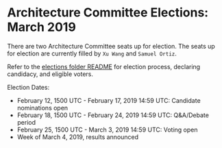 # Architecture Committee Elections: March 2019

There are two Architecture Committee seats up for election. The seats up for
election are currently filled by `Xu Wang` and `Samuel Ortiz`.

Refer to the [elections folder README](https://github.com/kata-containers/community/tree/master/elections)
for election process, declaring candidacy, and eligible voters.

Election Dates:

* February 12, 1500 UTC - February 17, 2019 14:59 UTC: Candidate nominations open
* February 18, 1500 UTC - February 24, 2019 14:59 UTC: Q&A/Debate period
* February 25, 1500 UTC - March 3, 2019 14:59 UTC: Voting open
* Week of March 4, 2019, results announced

